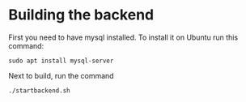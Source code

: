 # Building the backend
First you need to have mysql installed. To install it on Ubuntu run this command:
```
sudo apt install mysql-server
```

Next to build, run the command
```
./startbackend.sh
```
